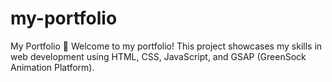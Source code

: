 # my-portfolio
My Portfolio 🌟 Welcome to my portfolio! This project showcases my skills in web development using HTML, CSS, JavaScript, and GSAP (GreenSock Animation Platform).
